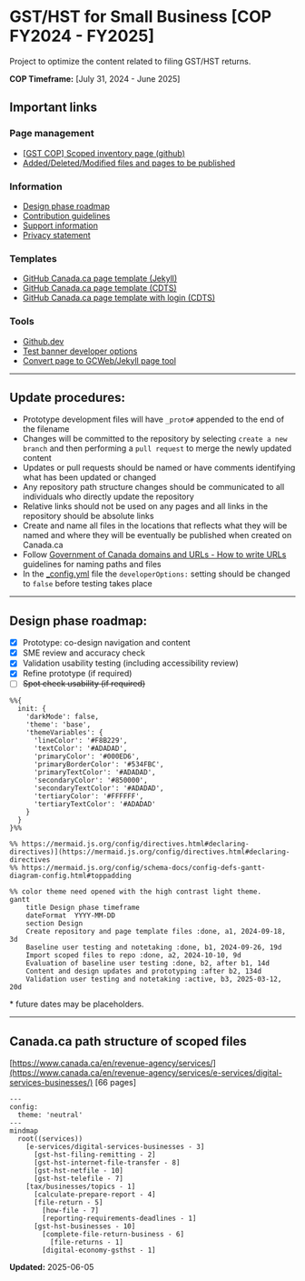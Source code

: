 # GST/HST for Small Business [COP FY2024 - FY2025]

Project to optimize the content related to filing GST/HST returns.

**COP Timeframe:** [July 31, 2024 - June 2025]

## Important links

### Page management

- [\[GST COP\] Scoped inventory page \(github\)](https://cra-design.github.io/gst-hst-business/index.html)
- [Added/Deleted/Modified files and pages to be published](https://github.com/cra-design/gst-hst-business/blob/main/docs/CHANGELOG.md)

### Information

- [Design phase roadmap](https://github.com/cra-design/gst-hst-business/blob/main/docs/ROADMAP.md)
- [Contribution guidelines](https://github.com/cra-design/gst-hst-business/blob/main/docs/CONTRIBUTING.md)
- [Support information](https://github.com/cra-design/core-prototype/blob/main/docs/SUPPORT.md)
- [Privacy statement](https://github.com/cra-design/gst-hst-business/blob/main/docs/PRIVACY.md)

### Templates

- [GitHub Canada.ca page template \(Jekyll\)](https://github.com/cra-design/gst-hst-business/blob/main/templates/page_template_jekyll-en.html)
- [GitHub Canada.ca page template \(CDTS\)](https://github.com/cra-design/gst-hst-business/blob/main/templates/page_template-e.html)
- [GitHub Canada.ca page template with login \(CDTS\)](https://github.com/cra-design/gst-hst-business/blob/main/templates/page_template_login-e.html)

### Tools

- [Github.dev](https://github.dev/cra-design/gst-hst-business/blob/main/)
- [Test banner developer options](https://cra-design.github.io/core-prototype/core/tools/index.html)
- [Convert page to GCWeb/Jekyll page tool](https://cra-design.github.io/core-prototype/core/tools/page-convert-jekyll.html)

---

## Update procedures:

- Prototype development files will have `_proto#` appended to the end of the filename
- Changes will be committed to the repository by selecting `create a new branch` and then performing a `pull request` to merge the newly updated content
- Updates or pull requests should be named or have comments identifying what has been updated or changed
- Any repository path structure changes should be communicated to all individuals who directly update the repository
- Relative links should not be used on any pages and all links in the repository should be absolute links
- Create and name all files in the locations that reflects what they will be named and where they will be eventually be published when created on Canada.ca
- Follow [Government of Canada domains and URLs - How to write URLs](https://design.canada.ca/specifications/mandatory-elements/domains-urls.html#du3a) guidelines for naming paths and files
- In the [_config.yml](https://github.com/cra-design/gst-hst-business/blob/main/_config.yml) file the `developerOptions:` setting should be changed to `false` before testing takes place

---

## Design phase roadmap:

- [x] Prototype: co-design navigation and content
- [x] SME review and accuracy check
- [x] Validation usability testing (including accessibility review)
- [x] Refine prototype (if required)
- [ ] ~~Spot check usability (if required)~~

```mermaid
%%{
  init: {
    'darkMode': false, 
    'theme': 'base', 
    'themeVariables': {
      'lineColor': '#F8B229', 
      'textColor': '#ADADAD', 
      'primaryColor': '#000ED6', 
      'primaryBorderColor': '#534FBC', 
      'primaryTextColor': '#ADADAD', 
      'secondaryColor': '#850000', 
      'secondaryTextColor': '#ADADAD', 
      'tertiaryColor': '#FFFFFF',  
      'tertiaryTextColor': '#ADADAD'
    }
  }
}%%

%% https://mermaid.js.org/config/directives.html#declaring-directives)](https://mermaid.js.org/config/directives.html#declaring-directives
%% https://mermaid.js.org/config/schema-docs/config-defs-gantt-diagram-config.html#toppadding

%% color theme need opened with the high contrast light theme.
gantt
    title Design phase timeframe
    dateFormat  YYYY-MM-DD
    section Design
    Create repository and page template files :done, a1, 2024-09-18, 3d
    Baseline user testing and notetaking :done, b1, 2024-09-26, 19d
    Import scoped files to repo :done, a2, 2024-10-10, 9d
    Evaluation of baseline user testing :done, b2, after b1, 14d
    Content and design updates and prototyping :after b2, 134d
    Validation user testing and notetaking :active, b3, 2025-03-12, 20d

```

\* future dates may be placeholders.

---

## Canada.ca path structure of scoped files

[https://www.canada.ca/en/revenue-agency/services/](https://www.canada.ca/en/revenue-agency/services/e-services/digital-services-businesses/) \[66 pages\]

```mermaid
---
config:
  theme: 'neutral'
---
mindmap
  root((services))
    [e-services/digital-services-businesses - 3]
      [gst-hst-filing-remitting - 2]
      [gst-hst-internet-file-transfer - 8]
      [gst-hst-netfile - 10]
      [gst-hst-telefile - 7]
    [tax/businesses/topics - 1]
      [calculate-prepare-report - 4]
      [file-return - 5]
        [how-file - 7]
        [reporting-requirements-deadlines - 1]
      [gst-hst-businesses - 10]
        [complete-file-return-business - 6]
          [file-returns - 1]
        [digital-economy-gsthst - 1]
```

**Updated:**  2025-06-05
